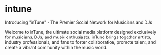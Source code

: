 # intune
Introducing "inTune" - The Premier Social Network for Musicians and DJs

Welcome to inTune, the ultimate social media platform designed exclusively for musicians, DJs, and music enthusiasts. inTune brings together artists, industry professionals, and fans to foster collaboration, promote talent, and create a vibrant community within the music world.
